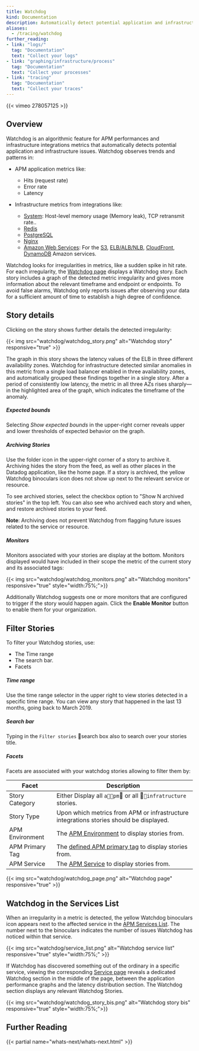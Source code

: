 ```yaml
---
title: Watchdog
kind: Documentation
description: Automatically detect potential application and infrastructure issues
aliases:
  - /tracing/watchdog
further_reading:
- link: "logs/"
  tag: "Documentation"
  text: "Collect your logs"
- link: "graphing/infrastructure/process"
  tag: "Documentation"
  text: "Collect your processes"
- link: "tracing"
  tag: "Documentation"
  text: "Collect your traces"
---
```


{{< vimeo 278057125 >}}

## Overview

Watchdog is an algorithmic feature for APM performances and infrastructure integrations metrics that automatically detects potential application and infrastructure issues. Watchdog observes trends and patterns in:

* APM application metrics like:
  * Hits (request rate)
  * Error rate
  * Latency

* Infrastructure metrics from integrations like:
  * [System][1]: Host-level memory usage (Memory leak), TCP retransmit rate..
  * [Redis][2]
  * [PostgreSQL][3]
  * [Nginx][4]
  * [Amazon Web Services][5]: For the [S3][6], [ELB/ALB/NLB][7], [CloudFront][8], [DynamoDB][9] Amazon services.

Watchdog looks for irregularities in metrics, like a sudden spike in hit rate. For each irregularity, the [Watchdog page][10] displays a Watchdog story. Each story includes a graph of the detected metric irregularity and gives more information about the relevant timeframe and endpoint or endpoints. To avoid false alarms, Watchdog only reports issues after observing your data for a sufficient amount of time to establish a high degree of confidence.

## Story details

Clicking on the story shows further details the detected irregularity:

{{< img src="watchdog/watchdog_story.png" alt="Watchdog story" responsive="true" >}}

The graph in this story shows the latency values of the ELB in three different availability zones. Watchdog for infrastructure detected similar anomalies in this metric from a single load balancer enabled in three availability zones, and automatically grouped these findings together in a single story. After a period of consistently low latency, the metric in all three AZs rises sharply—in the highlighted area of the graph, which indicates the timeframe of the anomaly.

##### Expected bounds

Selecting *Show expected bounds* in the upper-right corner reveals upper and lower thresholds of expected behavior on the graph.

##### Archiving Stories

Use the folder icon in the upper-right corner of a story to archive it. Archiving hides the story from the feed, as well as other places in the Datadog application, like the home page. If a story is archived, the yellow Watchdog binoculars icon does not show up next to the relevant service or resource.

To see archived stories, select the checkbox option to "Show N archived stories" in the top left. You can also see who archived each story and when, and restore archived stories to your feed.

**Note**: Archiving does not prevent Watchdog from flagging future issues related to the service or resource.

##### Monitors

Monitors associated with your stories are display at the bottom. Monitors displayed would have included in their scope the metric of the current story and its associated tags:

{{< img src="watchdog/watchdog_monitors.png" alt="Watchdog monitors" responsive="true" style="width:75%;">}}

Additionally Watchdog suggests one or more monitors that are configured to trigger if the story would happen again. Click the **Enable Monitor** button to enable them for your organization.

## Filter Stories

To filter your Watchdog stories, use:

* The Time range
* The search bar.
* Facets

##### Time range

Use the time range selector in the upper right to view stories detected in a specific time range. You can view any story that happened in the last 13 months, going back to March 2019.

##### Search bar

Typing in the `Filter stories` search box also to search over your stories title.

##### Facets

Facets are associated with your watchdog stories allowing to filter them by:

| Facet           | Description                                                                                              |
|-----------------|----------------------------------------------------------------------------------------------------------|
| Story Category  | Either Display all `apm` or all `infratructure` stories.                                                 |
| Story Type      | Upon which metrics from APM or infrastructure integrations stories should be displayed.                  |
| APM Environment | The [APM Environment][11] to display stories from.         |
| APM Primary Tag | The [defined APM primary tag][12] to display stories from. |
| APM Service     | The [APM Service][13] to display stories from.                             |

{{< img src="watchdog/watchdog_page.png" alt="Watchdog page" responsive="true" >}}

## Watchdog in the Services List

When an irregularity in a metric is detected, the yellow Watchdog binoculars icon appears next to the affected service in the [APM Services List][14]. The number next to the binoculars indicates the number of issues Watchdog has noticed within that service.

{{< img src="watchdog/service_list.png" alt="Watchdog service list" responsive="true" style="width:75%;" >}}

If Watchdog has discovered something out of the ordinary in a specific service, viewing the corresponding [Service page][14] reveals a dedicated Watchdog section in the middle of the page, between the application performance graphs and the latency distribution section. The Watchdog section displays any relevant Watchdog Stories.

{{< img src="watchdog/watchdog_story_bis.png" alt="Watchdog story bis" responsive="true" style="width:75%;">}}

## Further Reading

{{< partial name="whats-next/whats-next.html" >}}

[1]: /integraitons/system
[2]: /integrations/redis
[3]: /integrations/postgressql
[4]: /integrations/nginx
[5]: /integrations/amazon_web_services
[6]: /integrations/amazon_s3
[7]: /integrations/amazon_elb
[8]: /integrations/amazon_cloudfront
[9]: /integrations/amazon_dynamodb
[10]: https://app.datadoghq.com/apm/watchdog
[11]: /tracing/send_traces/#configure-your-environment
[12]: /tracing/advanced/setting_primary_tags_to_scope/
[13]: /tracing/visualization/#services
[14]: /tracing/visualization/services_list
